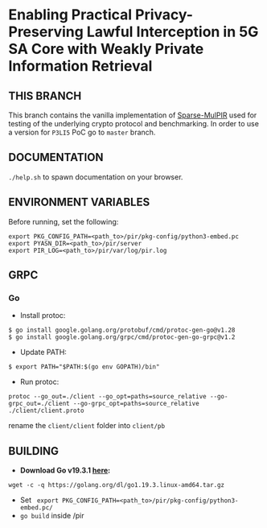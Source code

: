 # Enabling Practical Privacy-Preserving Lawful Interception in 5G SA Core with Weakly Private Information Retrieval
## THIS BRANCH
This branch contains the vanilla implementation of [Sparse-MulPIR](https://eprint.iacr.org/2019/1483) used for testing of the underlying crypto protocol
and benchmarking.
In order to use a version for ```P3LI5``` PoC go to ```master``` branch.
## DOCUMENTATION
```./help.sh``` to spawn documentation on your browser.
## ENVIRONMENT VARIABLES
Before running, set the following:
```
export PKG_CONFIG_PATH=<path_to>/pir/pkg-config/python3-embed.pc
export PYASN_DIR=<path_to>/pir/server
export PIR_LOG=<path_to>/pir/var/log/pir.log
```

## GRPC

### Go

-   Install protoc:
```
$ go install google.golang.org/protobuf/cmd/protoc-gen-go@v1.28
$ go install google.golang.org/grpc/cmd/protoc-gen-go-grpc@v1.2
```
-  Update PATH:
```
$ export PATH="$PATH:$(go env GOPATH)/bin"
```
- Run protoc:
```
protoc --go_out=./client --go_opt=paths=source_relative --go-grpc_out=./client --go-grpc_opt=paths=source_relative ./client/client.proto
```
rename the ```client/client``` folder into ```client/pb```

## BUILDING
- **Download Go v19.3.1 [here](https://go.dev/doc/install):**
``` 
wget -c -q https://golang.org/dl/go1.19.3.linux-amd64.tar.gz
```
- Set ``` export PKG_CONFIG_PATH=<path_to>/pir/pkg-config/python3-embed.pc/```
- ```go build``` inside /pir